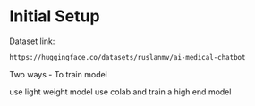 # Initial Setup

Dataset link:
```bash
https://huggingface.co/datasets/ruslanmv/ai-medical-chatbot
```



Two ways - To train model 

use light weight model
use colab and train a high end model
